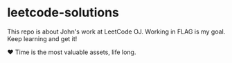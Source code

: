 # leetcode-solutions
This repo is about John's work at LeetCode OJ. Working in FLAG is my goal. Keep learning and get it!

❤️ Time is the most valuable assets, life long.
